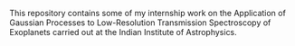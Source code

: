 This repository contains some of my internship work on the Application of Gaussian Processes to Low-Resolution Transmission Spectroscopy of Exoplanets carried out at the Indian Institute of Astrophysics. 
